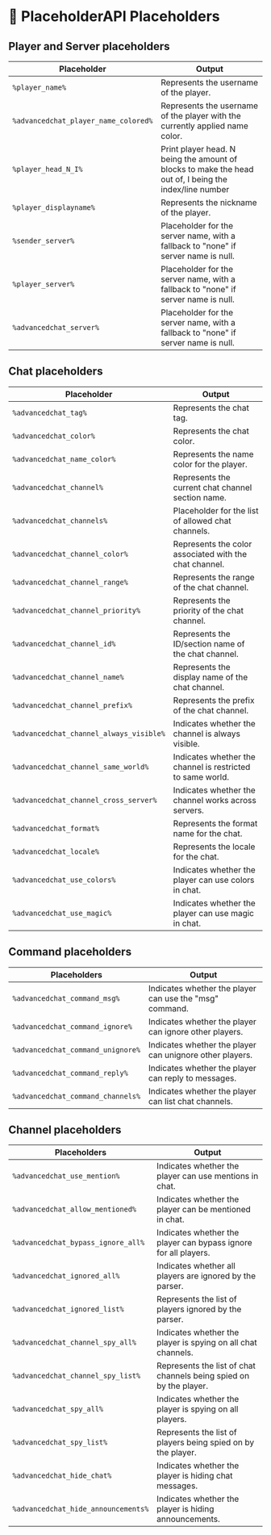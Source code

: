# 🧩 PlaceholderAPI Placeholders

## Player and Server placeholders

| Placeholder             | Output                                                                             |
| ----------------------- | ---------------------------------------------------------------------------------- |
| `%player_name%`         | Represents the username of the player.                                             |
| `%advancedchat_player_name_colored%`         | Represents the username of the player with the currently applied name color.                                             |
| `%player_head_N_I%`     | Print player head. N being the amount of blocks to make the head out of, I being the index/line number |
| `%player_displayname%`  | Represents the nickname of the player.                                             |
| `%sender_server%`       | Placeholder for the server name, with a fallback to "none" if server name is null. |
| `%player_server%`       | Placeholder for the server name, with a fallback to "none" if server name is null. |
| `%advancedchat_server%` | Placeholder for the server name, with a fallback to "none" if server name is null. |

## Chat placeholders

| Placeholder                       | Output                                                 |
| --------------------------------- | ------------------------------------------------------ |
| `%advancedchat_tag%`              | Represents the chat tag.                               |
| `%advancedchat_color%`            | Represents the chat color.                             |
| `%advancedchat_name_color%`       | Represents the name color for the player.             |
| `%advancedchat_channel%`          | Represents the current chat channel section name.     |
| `%advancedchat_channels%`         | Placeholder for the list of allowed chat channels.     |
| `%advancedchat_channel_color%`    | Represents the color associated with the chat channel. |
| `%advancedchat_channel_range%`    | Represents the range of the chat channel.              |
| `%advancedchat_channel_priority%` | Represents the priority of the chat channel.           |
| `%advancedchat_channel_id%`       | Represents the ID/section name of the chat channel.   |
| `%advancedchat_channel_name%`     | Represents the display name of the chat channel.      |
| `%advancedchat_channel_prefix%`   | Represents the prefix of the chat channel.            |
| `%advancedchat_channel_always_visible%` | Indicates whether the channel is always visible. |
| `%advancedchat_channel_same_world%` | Indicates whether the channel is restricted to same world. |
| `%advancedchat_channel_cross_server%` | Indicates whether the channel works across servers. |
| `%advancedchat_format%`           | Represents the format name for the chat.               |
| `%advancedchat_locale%`           | Represents the locale for the chat.                    |
| `%advancedchat_use_colors%`       | Indicates whether the player can use colors in chat.   |
| `%advancedchat_use_magic%`        | Indicates whether the player can use magic in chat.    |

## Command placeholders

| Placeholders                      | Output                                                   |
| --------------------------------- | -------------------------------------------------------- |
| `%advancedchat_command_msg%`      | Indicates whether the player can use the "msg" command.  |
| `%advancedchat_command_ignore%`   | Indicates whether the player can ignore other players.   |
| `%advancedchat_command_unignore%` | Indicates whether the player can unignore other players. |
| `%advancedchat_command_reply%`    | Indicates whether the player can reply to messages.      |
| `%advancedchat_command_channels%` | Indicates whether the player can list chat channels.     |

## Channel placeholders

| Placeholders                       | Output                                                             |
| ---------------------------------- | ------------------------------------------------------------------ |
| `%advancedchat_use_mention%`       | Indicates whether the player can use mentions in chat.             |
| `%advancedchat_allow_mentioned%`   | Indicates whether the player can be mentioned in chat.             |
| `%advancedchat_bypass_ignore_all%` | Indicates whether the player can bypass ignore for all players.    |
| `%advancedchat_ignored_all%`       | Indicates whether all players are ignored by the parser.           |
| `%advancedchat_ignored_list%`      | Represents the list of players ignored by the parser.              |
| `%advancedchat_channel_spy_all%`   | Indicates whether the player is spying on all chat channels.       |
| `%advancedchat_channel_spy_list%`  | Represents the list of chat channels being spied on by the player. |
| `%advancedchat_spy_all%`           | Indicates whether the player is spying on all players.             |
| `%advancedchat_spy_list%`          | Represents the list of players being spied on by the player.       |
| `%advancedchat_hide_chat%`         | Indicates whether the player is hiding chat messages.              |
| `%advancedchat_hide_announcements%` | Indicates whether the player is hiding announcements.             |
